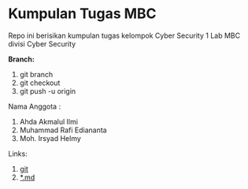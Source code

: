 # **Kumpulan Tugas MBC**

Repo ini berisikan kumpulan tugas kelompok Cyber Security 1 Lab MBC divisi Cyber Security

**Branch:**

1. git branch <nama>
2. git checkout <nama>
3. git push -u origin <nama>

Nama Anggota :

1. Ahda Akmalul Ilmi
2. Muhammad Rafi Ediananta
3. Moh. Irsyad Helmy

Links:
1. [git](https://education.github.com/git-cheat-sheet-education.pdf)
2. [*.md](https://docs.github.com/en/get-started/writing-on-github/getting-started-with-writing-and-formatting-on-github/basic-writing-and-formatting-syntax)